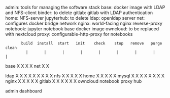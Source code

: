 admin: tools for managing the software stack
base:  docker image with LDAP and NFS-client
binder: to delete
gitlab: gitlab with LDAP authentication
home: NFS-server
jupyterhub: to delete
ldap: openldap server
net: configures docker bridge network
nginx: world-facing nginx reverse-proxy
notebook: jupyter notebook base docker image
owncloud: to be replaced with nextcloud
proxy: configurable-http-proxy for notebooks





           build  install  start   init    check    stop   remove   purge   clean
             |       |       |       |       |       |       |       |       |

base         X       X                                               X       X
net                  X                                       X
             
ldap         X       X       X       X       X       X       X       X       X
nfs                  X       X                       X       X       X
home                 X       X                       X       X       X
mysql        X       X       X               X       X       X       X       X
nginx                X       X                       X       X       X
gitlab               X       X       X               X       X       X
owncloud
notebook
proxy
hub

admin
dashboard














